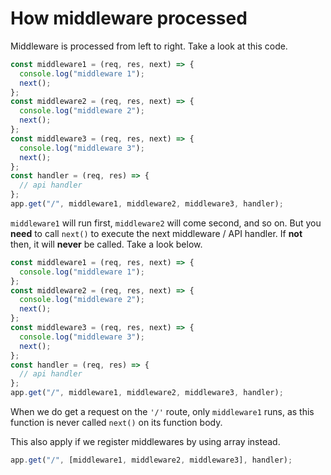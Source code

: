 # How middleware processed

Middleware is processed from left to right. Take a look at this code.

```javascript
const middleware1 = (req, res, next) => {
  console.log("middleware 1");
  next();
};
const middleware2 = (req, res, next) => {
  console.log("middleware 2");
  next();
};
const middleware3 = (req, res, next) => {
  console.log("middleware 3");
  next();
};
const handler = (req, res) => {
  // api handler
};
app.get("/", middleware1, middleware2, middleware3, handler);
```

`middleware1` will run first, `middleware2` will come second, and so on. But you **need** to call `next()` to execute the next middleware / API handler. If **not** then, it will **never** be called. Take a look below.

```javascript
const middleware1 = (req, res, next) => {
  console.log("middleware 1");
};
const middleware2 = (req, res, next) => {
  console.log("middleware 2");
  next();
};
const middleware3 = (req, res, next) => {
  console.log("middleware 3");
  next();
};
const handler = (req, res) => {
  // api handler
};
app.get("/", middleware1, middleware2, middleware3, handler);
```

When we do get a request on the `'/'` route, only `middleware1` runs, as this function is never called `next()` on its function body.

This also apply if we register middlewares by using array instead.

```javascript
app.get("/", [middleware1, middleware2, middleware3], handler);
```
